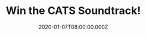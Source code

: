 ---
campaign-uuid: "c-464f2ba3-1ed9-451d-a851-883508ed5e59"
type: "Competition"
category: "Music"
date: "2020-01-07T08:00:00.000Z"
end-date: "2020-02-07T23:59:00.000Z"
disable-form: false
is_promoted: false
has_entry_page: true
title: "Win the CATS Soundtrack!"
competition-description: "<p>We are giving away one of the best soundtracks of all\
  \ time: CATS. The soundtrack includes highlights from the motion picture soundtrack\
  \ of 2019 movie featuring Andrew Lloyd Webber's iconic music performed by an all-star\
  \ cast including James Corden, Judi Dench, Jason Derulo, Idris Elba, Jennifer Hudson,\
  \ Ian McKellen, Taylor Swift, Rebel Wilson and Francesca Hayward.</p>\n<p>Does it\
  \ sound good to you? Click below for a chance to win.</p>\n"
hero-header: "Win the CATS Soundtrack!"
terms-confirmation: "N/A"
banner-img: "https://assets.expresslyapp.com/asset-f45c06bc-5323-4952-b3c7-6b6a8eb2ca94.jpg"
logo-left-href: "aaa.nme.com"
logo-left-image: "https://assets.expresslyapp.com/asset-1e616637-c55d-4a5e-8d68-fde378dd567d.jpg"
logo-left-title: "NME AAA"
bg-image-hero: "https://assets.expresslyapp.com/asset-2bc938f3-bf15-453f-bb66-47d8ecf75fb7.jpg"
bg-image-first: "https://assets.expresslyapp.com/asset-ee591ff5-9263-4f37-bf02-9748dbb7952e.jpg"
section1-content: "<p>We have on our hands the highlights from the motion picture\
  \ soundtrack of 2019 movie CATS featuring Andrew Lloyd Webber's iconic music performed\
  \ by an all-star cast including James Corden, Judi Dench, Jason Derulo & more!</p>\n\
  <p>The soundtrack includes some of Lloyd Webber's most indelible songs, including\
  \ 'Memory', performed by Jennifer Hudson, as well as the new original song 'Beautiful\
  \ Ghosts' by Taylor Swift.</p>\n<p>Want it? Click below and it could be coming home\
  \ with you. Good luck!</p>\n"
entry-title: "Win the CATS Soundtrack!"
entry-content: "<p>Enter the draw to win the CATS Soundtrack by completing the form\
  \ below before 23:59 on the 7th of February 2020.</p>\n"
has-winner: false
prize-description: "The CATS Soundtrack!"
special-conditions: "Multiple entries are allowed up to one every day.\r\n\r\nThis\
  \ competition is also available on: https://club.expressly.io/competitions/cats-soundtrack-give-away-album"
country-restrictions:
- "GB"
---